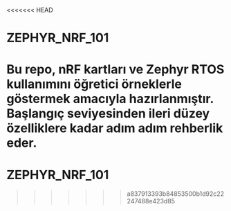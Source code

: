 <<<<<<< HEAD
# ZEPHYR_NRF_101

Bu repo, nRF kartları ve Zephyr RTOS kullanımını öğretici örneklerle göstermek amacıyla hazırlanmıştır. Başlangıç seviyesinden ileri düzey özelliklere kadar adım adım rehberlik eder.
=======
# ZEPHYR_NRF_101
>>>>>>> a837913393b84853500b1d92c22247488e423d85
